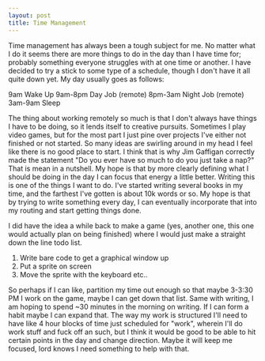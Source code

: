 ```yaml
---
layout: post
title: Time Management
---
```

Time management has always been a tough subject for me. No matter what I do it seems there are more things to do in the day than I have time for; probably 
something everyone struggles with at one time or another. I have decided to try a stick to some type of a schedule, though I don't have it all quite down yet. 
My day usually goes as follows: 

9am Wake Up
9am-8pm Day Job (remote)
8pm-3am Night Job (remote)
3am-9am Sleep

The thing about working remotely so much is that I don't always have things I have to be doing, so it lends itself to creative pursuits. Sometimes I play 
video games, but for the most part I just pine over projects I've either not finished or not started. So many ideas are swirling around in my head I feel like 
there is no good place to start. I think that is why Jim Gaffigan correctly made the statement "Do you ever have so much to do you just take a nap?" That is 
mean in a nutshell. My hope is that by more clearly defining what I should be doing in the day I can focus that energy a little better. Writing this is one of 
the things I want to do. I've started writing several books in my time, and the farthest I've gotten is about 10k words or so. My hope is that by trying to 
write something every day, I can eventually incorporate that into my routing and start getting things done. 

I did have the idea a while back to make a game (yes, another one, this one would actually plan on being finished) where I would just make a straight down the 
line todo list. 

1. Write bare code to get a graphical window up
2. Put a sprite on screen
3. Move the sprite with the keyboard
etc..

So perhaps if I can like, partition my time out enough so that maybe 3-3:30 PM I work on the game, maybe I can get down that list. Same with writing, I am 
hoping to spend ~30 minutes in the morning on writing. If I can form a habit maybe I can expand that. The way my work is structured I'll need to have like 4 
hour blocks of time just scheduled for "work", wherein I'll do work stuff and fuck off an such, but I think it would be good to be able to hit certain points 
in the day and change direction. Maybe it will keep me focused, lord knows I need something to help with that. 
